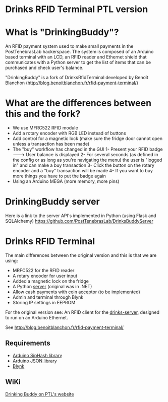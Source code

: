 Drinks RFID Terminal PTL version
=======
What is "DrinkingBuddy"?
====================
An RFID payment system used to make small payments in the PostTenebrasLab hackerspace.
The system is composed of an Arduino based terminal with an LCD, an RFID reader and Ethernet shield that communicates with a Python server to get the list of items that can be purchased and check user's balance.

"DrinkingBuddy" is a fork of DrinksRfidTerminal developed by Benoît Blanchon (http://blog.benoitblanchon.fr/rfid-payment-terminal/)

What are the differences between this and the fork?
====================
* We use MFRC522 RFID module
* Add a rotary encoder with RGB LED instead of buttons
* Add control for a magnetic lock (make sure the fridge door cannot open unless a transaction has been made)
* The "buy" workflow has changed in the GUI
	1- Present your RFID badge ---> User balance is displayed
	2- For several seconds (as defined in the config or as long as you're navigating the menu) the user is "logged in" and can make a buy transaction
	3- Click the button on the rotary encoder and a "buy" transaction will be made
	4- If you want to buy more things you have to put the badge again
* Using an Arduino MEGA (more memory, more pins)

DrinkingBuddy server
====================
Here is a link to the server API's implemented in Python (using Flask and SQLAlchemy)
https://github.com/PostTenebrasLab/DrinksBuddyServer

Drinks RFID Terminal
====================
The main differences between the original version and this is that we are using:
* MRFC522 for the RFID reader
* A rotary encoder for user input
* Added a magnetic lock on the fridge
* A Python [server](https://github.com/PostTenebrasLab/DrinkingBuddyServer) (original was in .NET) 
* Allow cash payments with coin acceptor (to be implemented)
* Admin and terminal through Blynk
* Storing IP settings in EEPROM

For the original version see:
An RFID client for the [drinks-server](https://github.com/drinks-wallet/drinks-server), designed to run on an Arduino Ethernet.

See http://blog.benoitblanchon.fr/rfid-payment-terminal/

Requirements
------------

* [Arduino SipHash library](http://www.forward.com.au/pfod/SipHashLibrary/)
* [Arduino JSON library](https://github.com/bblanchon/ArduinoJsonParser)
* [Blynk](http://www.blynk.cc/getting-started/)

WiKi
------------
[Drinking Buddy on PTL's website](https://www.posttenebraslab.ch/wiki/projects/ptl_payment_system)
